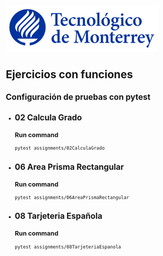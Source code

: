 ![Tec de Monterrey](images/logotecmty.png)
# Ejercicios con funciones

## Configuración de pruebas con **pytest**

- ## 02 Calcula Grado
    ### Run command
    ```
    pytest assignments/02CalculaGrado
    ```

- ## 06 Area Prisma Rectangular
    ### Run command
    ```
    pytest assignments/06AreaPrismaRectangular
    ```

- ## 08 Tarjeteria Española
    ### Run command
    ```
    pytest assignments/08TarjeteriaEspanola
    ```

